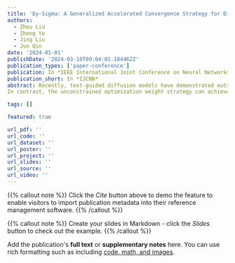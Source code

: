 ```yaml
---
title: 'Dy-Sigma: A Generalized Accelerated Convergence Strategy for Diffusion Models'
authors:
  - Zhou Liu
  - Zheng Ye
  - Jing Liu
  - Jun Qin
date: '2024-01-01'
publishDate: '2024-03-18T09:04:01.184462Z'
publication_types: ['paper-conference']
publication: In *IEEE International Joint Conference on Neural Networks*
publication_short: In *IJCNN*
abstract: Recently, text-guided diffusion models have demonstrated outstanding performance in image generation, opening up new possibilities for specific tasks in various domains. Consequently, there is an urgent demand for training diffusion models tailored to specific tasks. The prolonged training duration and sluggish convergence of diffusion models present a formidable challenge when expediting the convergence process. Furthermore, there is still room for improvement in existing loss weight strategies. Firstly, the predefined loss weight strategy based on SNR (signal-to-noise ratio) transforms the diffusion process into a multi-objective optimization problem. However, reaching Pareto optimality under this strategy requires considerable time.
In contrast, the unconstrained optimization weight strategy can achieve lower objective values, but the fluctuating loss weights for each task result in unstable changes, leading to low training efficiency. In this paper, we propose a new loss weight strategy, Dy-Sigma, that combines the advantages of predefined and learnable loss weights, effectively balancing the gradient conflicts in multi-objective optimization. Experimental results demonstrate that our strategy significantly improves convergence speed, being 3.7 times faster than the Const strategy.

tags: []

featured: true

url_pdf: ''
url_code: ''
url_dataset: ''
url_poster: ''
url_project: ''
url_slides: ''
url_source: ''
url_video: ''
---
```

{{% callout note %}}
Click the _Cite_ button above to demo the feature to enable visitors to import publication metadata into their reference management software.
{{% /callout %}}

{{% callout note %}}
Create your slides in Markdown - click the _Slides_ button to check out the example.
{{% /callout %}}

Add the publication's **full text** or **supplementary notes** here. You can use rich formatting such as including [code, math, and images](https://docs.hugoblox.com/content/writing-markdown-latex/).